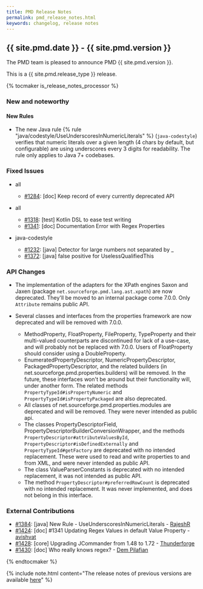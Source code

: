 ```yaml
---
title: PMD Release Notes
permalink: pmd_release_notes.html
keywords: changelog, release notes
---
```


## {{ site.pmd.date }} - {{ site.pmd.version }}

The PMD team is pleased to announce PMD {{ site.pmd.version }}.

This is a {{ site.pmd.release_type }} release.

{% tocmaker is_release_notes_processor %}

### New and noteworthy

#### New Rules

*   The new Java rule {% rule "java/codestyle/UseUnderscoresInNumericLiterals" %} (`java-codestyle`)
    verifies that numeric literals over a given length (4 chars by default, but configurable) are using
    underscores every 3 digits for readability. The rule only applies to Java 7+ codebases.

### Fixed Issues
*   all
    *   [#1284](https://github.com/pmd/pmd/issues/1284): \[doc] Keep record of every currently deprecated API

*   all
    *   [#1318](https://github.com/pmd/pmd/issues/1318): \[test] Kotlin DSL to ease test writing
    *   [#1341](https://github.com/pmd/pmd/issues/1341): \[doc] Documentation Error with Regex Properties
*   java-codestyle
    *   [#1232](https://github.com/pmd/pmd/issues/1232): \[java] Detector for large numbers not separated by _
    *   [#1372](https://github.com/pmd/pmd/issues/1372): \[java] false positive for UselessQualifiedThis

### API Changes

* The implementation of the adapters for the XPath engines Saxon and Jaxen (package `net.sourceforge.pmd.lang.ast.xpath`)
  are now deprecated. They'll be moved to an internal package come 7.0.0. Only `Attribute` remains public API.

* Several classes and interfaces from the properties framework are now deprecated and will be removed with 7.0.0.
  * MethodProperty, FloatProperty, FileProperty, TypeProperty and their multi-valued counterparts
    are discontinued for lack of a use-case, and will probably not be replaced with 7.0.0.
    Users of FloatProperty should consider using a DoubleProperty.
  * EnumeratedPropertyDescriptor, NumericPropertyDescriptor, PackagedPropertyDescriptor, and the related builders
    (in net.sourceforge.pmd.properties.builders) will be removed. In the future, these interfaces won't be around
    but their functionality will, under another form. The related methods `PropertyTypeId#isPropertyNumeric` and
    `PropertyTypeId#isPropertyPackaged` are also deprecated.
  * All classes of net.sourceforge.pmd.properties.modules are deprecated and will be removed. They were
    never intended as public api.
  * The classes PropertyDescriptorField, PropertyDescriptorBuilderConversionWrapper, and the methods
    `PropertyDescriptor#attributeValuesById`, `PropertyDescriptor#isDefinedExternally` and `PropertyTypeId#getFactory` are deprecated with no
    intended replacement. These were used to read and write properties to and from XML, and were never
    intended as public API.
  * The class ValueParserConstants is deprecated with no intended replacement, it was not intended as
    public API.
  * The method `PropertyDescriptor#preferredRowCount` is deprecated with no intended replacement. It was
    never implemented, and does not belong in this interface.

### External Contributions

*   [#1384](https://github.com/pmd/pmd/pull/1384): \[java] New Rule - UseUnderscoresInNumericLiterals - [RajeshR](https://github.com/rajeshggwp)
*   [#1424](https://github.com/pmd/pmd/pull/1424): \[doc] #1341 Updating Regex Values in default Value Property - [avishvat](https://github.com/vishva007)
*   [#1428](https://github.com/pmd/pmd/pull/1428): \[core] Upgrading JCommander from 1.48 to 1.72 - [Thunderforge](https://github.com/Thunderforge)
*   [#1430](https://github.com/pmd/pmd/pull/1430): \[doc] Who really knows regex? - [Dem Pilafian](https://github.com/dpilafian)

{% endtocmaker %}

{% include note.html content="The release notes of previous versions are available [here](pmd_release_notes_old.html)" %}

